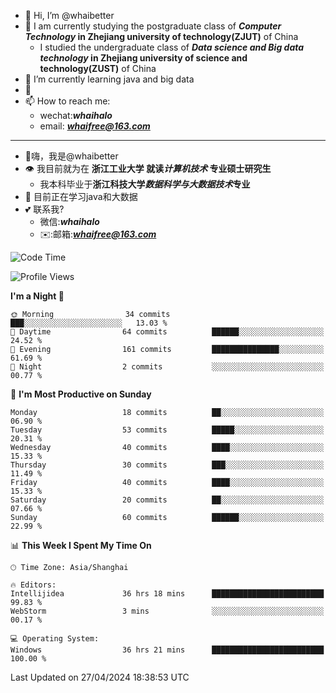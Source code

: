 - 👋 Hi, I’m @whaibetter
- 👀 I am currently studying the postgraduate class of ***Computer Technology* in Zhejiang university of technology(ZJUT)** of China
  -  I studied the undergraduate class of ***Data science and Big data technology* in Zhejiang university of science and technology(ZUST)** of China
- 🌱 I’m currently learning java and big data
- 💞️ 
- 📫 How to reach me: 
  - wechat:***whaihalo***
  - email: ***whaifree@163.com***
 ------------------------
- 👋嗨，我是@whaibetter
- 👁 我目前就为在 **浙江工业大学 就读*计算机技术* 专业硕士研究生**
  - 我本科毕业于**浙江科技大学*数据科学与大数据技术*专业**
- 🌴 目前正在学习java和大数据
- 💕 联系我?
  - 微信:***whaihalo***
  - ✉️:邮箱:***whaifree@163.com***

<!--START_SECTION:waka-->
![Code Time](http://img.shields.io/badge/Code%20Time-140%20hrs%2016%20mins-blue)

![Profile Views](http://img.shields.io/badge/Profile%20Views-3-blue)

**I'm a Night 🦉** 

```text
🌞 Morning                34 commits          ███░░░░░░░░░░░░░░░░░░░░░░   13.03 % 
🌆 Daytime                64 commits          ██████░░░░░░░░░░░░░░░░░░░   24.52 % 
🌃 Evening                161 commits         ███████████████░░░░░░░░░░   61.69 % 
🌙 Night                  2 commits           ░░░░░░░░░░░░░░░░░░░░░░░░░   00.77 % 
```
📅 **I'm Most Productive on Sunday** 

```text
Monday                   18 commits          ██░░░░░░░░░░░░░░░░░░░░░░░   06.90 % 
Tuesday                  53 commits          █████░░░░░░░░░░░░░░░░░░░░   20.31 % 
Wednesday                40 commits          ████░░░░░░░░░░░░░░░░░░░░░   15.33 % 
Thursday                 30 commits          ███░░░░░░░░░░░░░░░░░░░░░░   11.49 % 
Friday                   40 commits          ████░░░░░░░░░░░░░░░░░░░░░   15.33 % 
Saturday                 20 commits          ██░░░░░░░░░░░░░░░░░░░░░░░   07.66 % 
Sunday                   60 commits          ██████░░░░░░░░░░░░░░░░░░░   22.99 % 
```


📊 **This Week I Spent My Time On** 

```text
🕑︎ Time Zone: Asia/Shanghai

🔥 Editors: 
Intellijidea             36 hrs 18 mins      █████████████████████████   99.83 % 
WebStorm                 3 mins              ░░░░░░░░░░░░░░░░░░░░░░░░░   00.17 % 

💻 Operating System: 
Windows                  36 hrs 21 mins      █████████████████████████   100.00 % 
```


 Last Updated on 27/04/2024 18:38:53 UTC
<!--END_SECTION:waka-->
